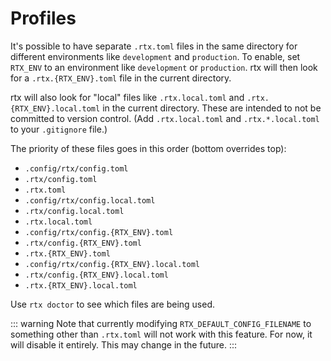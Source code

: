 # Profiles

It's possible to have separate `.rtx.toml` files in the same directory for different
environments like `development` and `production`. To enable, set `RTX_ENV` to an environment like
`development` or `production`. rtx will then look for a `.rtx.{RTX_ENV}.toml` file in the current directory.

rtx will also look for "local" files like `.rtx.local.toml` and `.rtx.{RTX_ENV}.local.toml` in
the current directory. These are intended to not be committed to version control.
(Add `.rtx.local.toml` and `.rtx.*.local.toml` to your `.gitignore` file.)

The priority of these files goes in this order (bottom overrides top):

- `.config/rtx/config.toml`
- `.rtx/config.toml`
- `.rtx.toml`
- `.config/rtx/config.local.toml`
- `.rtx/config.local.toml`
- `.rtx.local.toml`
- `.config/rtx/config.{RTX_ENV}.toml`
- `.rtx/config.{RTX_ENV}.toml`
- `.rtx.{RTX_ENV}.toml`
- `.config/rtx/config.{RTX_ENV}.local.toml`
- `.rtx/config.{RTX_ENV}.local.toml`
- `.rtx.{RTX_ENV}.local.toml`

Use `rtx doctor` to see which files are being used.

::: warning
Note that currently modifying `RTX_DEFAULT_CONFIG_FILENAME` to something other than `.rtx.toml`
will not work with this feature. For now, it will disable it entirely. This may change in the
future.
:::
